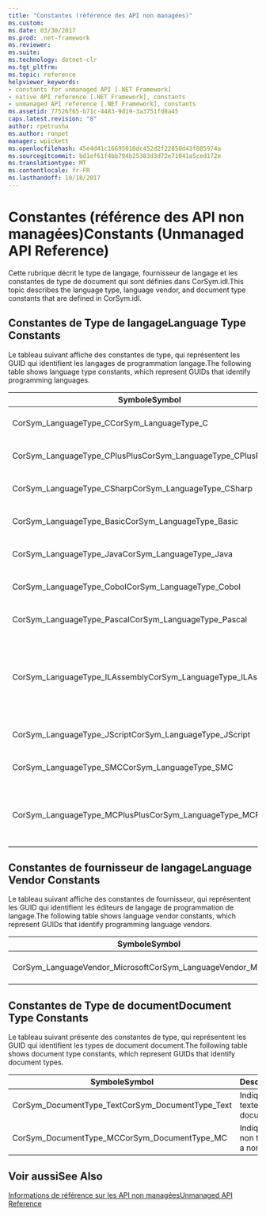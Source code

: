 ```yaml
---
title: "Constantes (référence des API non managées)"
ms.custom: 
ms.date: 03/30/2017
ms.prod: .net-framework
ms.reviewer: 
ms.suite: 
ms.technology: dotnet-clr
ms.tgt_pltfrm: 
ms.topic: reference
helpviewer_keywords:
- constants for unmanaged API [.NET Framework]
- native API reference [.NET Framework], constants
- unmanaged API reference [.NET Framework], constants
ms.assetid: 77526f65-b71c-4483-9d19-3a3751fd8a45
caps.latest.revision: "8"
author: rpetrusha
ms.author: ronpet
manager: wpickett
ms.openlocfilehash: 45e4d41c16695010dc452d2f22850d43f885974a
ms.sourcegitcommit: bd1ef61f4bb794b25383d3d72e71041a5ced172e
ms.translationtype: MT
ms.contentlocale: fr-FR
ms.lasthandoff: 10/18/2017
---
```

# <a name="constants-unmanaged-api-reference"></a><span data-ttu-id="73487-102">Constantes (référence des API non managées)</span><span class="sxs-lookup"><span data-stu-id="73487-102">Constants (Unmanaged API Reference)</span></span>
<span data-ttu-id="73487-103">Cette rubrique décrit le type de langage, fournisseur de langage et les constantes de type de document qui sont définies dans CorSym.idl.</span><span class="sxs-lookup"><span data-stu-id="73487-103">This topic describes the language type, language vendor, and document type constants that are defined in CorSym.idl.</span></span>  
  
## <a name="language-type-constants"></a><span data-ttu-id="73487-104">Constantes de Type de langage</span><span class="sxs-lookup"><span data-stu-id="73487-104">Language Type Constants</span></span>  
 <span data-ttu-id="73487-105">Le tableau suivant affiche des constantes de type, qui représentent les GUID qui identifient les langages de programmation langage.</span><span class="sxs-lookup"><span data-stu-id="73487-105">The following table shows language type constants, which represent GUIDs that identify programming languages.</span></span>  
  
|<span data-ttu-id="73487-106">Symbole</span><span class="sxs-lookup"><span data-stu-id="73487-106">Symbol</span></span>|<span data-ttu-id="73487-107">Description</span><span class="sxs-lookup"><span data-stu-id="73487-107">Description</span></span>|  
|------------|-----------------|  
|<span data-ttu-id="73487-108">CorSym_LanguageType_C</span><span class="sxs-lookup"><span data-stu-id="73487-108">CorSym_LanguageType_C</span></span>|<span data-ttu-id="73487-109">Indique le langage C.</span><span class="sxs-lookup"><span data-stu-id="73487-109">Indicates the C language.</span></span>|  
|<span data-ttu-id="73487-110">CorSym_LanguageType_CPlusPlus</span><span class="sxs-lookup"><span data-stu-id="73487-110">CorSym_LanguageType_CPlusPlus</span></span>|<span data-ttu-id="73487-111">Indique le langage C++.</span><span class="sxs-lookup"><span data-stu-id="73487-111">Indicates the C++ language.</span></span>|  
|<span data-ttu-id="73487-112">CorSym_LanguageType_CSharp</span><span class="sxs-lookup"><span data-stu-id="73487-112">CorSym_LanguageType_CSharp</span></span>|<span data-ttu-id="73487-113">Indique le langage c#.</span><span class="sxs-lookup"><span data-stu-id="73487-113">Indicates the C# language.</span></span>|  
|<span data-ttu-id="73487-114">CorSym_LanguageType_Basic</span><span class="sxs-lookup"><span data-stu-id="73487-114">CorSym_LanguageType_Basic</span></span>|<span data-ttu-id="73487-115">Indique la langue de base.</span><span class="sxs-lookup"><span data-stu-id="73487-115">Indicates the Basic language.</span></span>|  
|<span data-ttu-id="73487-116">CorSym_LanguageType_Java</span><span class="sxs-lookup"><span data-stu-id="73487-116">CorSym_LanguageType_Java</span></span>|<span data-ttu-id="73487-117">Indique le langage Java.</span><span class="sxs-lookup"><span data-stu-id="73487-117">Indicates the Java language.</span></span>|  
|<span data-ttu-id="73487-118">CorSym_LanguageType_Cobol</span><span class="sxs-lookup"><span data-stu-id="73487-118">CorSym_LanguageType_Cobol</span></span>|<span data-ttu-id="73487-119">Indique la langue COBOL.</span><span class="sxs-lookup"><span data-stu-id="73487-119">Indicates the COBOL language.</span></span>|  
|<span data-ttu-id="73487-120">CorSym_LanguageType_Pascal</span><span class="sxs-lookup"><span data-stu-id="73487-120">CorSym_LanguageType_Pascal</span></span>|<span data-ttu-id="73487-121">Indique la langue de la casse Pascal.</span><span class="sxs-lookup"><span data-stu-id="73487-121">Indicates the Pascal language.</span></span>|  
|<span data-ttu-id="73487-122">CorSym_LanguageType_ILAssembly</span><span class="sxs-lookup"><span data-stu-id="73487-122">CorSym_LanguageType_ILAssembly</span></span>|<span data-ttu-id="73487-123">Indique le code d’assembly de Microsoft intermediate language (MSIL).</span><span class="sxs-lookup"><span data-stu-id="73487-123">Indicates the Microsoft intermediate language (MSIL) assembly code.</span></span>|  
|<span data-ttu-id="73487-124">CorSym_LanguageType_JScript</span><span class="sxs-lookup"><span data-stu-id="73487-124">CorSym_LanguageType_JScript</span></span>|<span data-ttu-id="73487-125">Indique le langage JScript.</span><span class="sxs-lookup"><span data-stu-id="73487-125">Indicates the JScript language.</span></span>|  
|<span data-ttu-id="73487-126">CorSym_LanguageType_SMC</span><span class="sxs-lookup"><span data-stu-id="73487-126">CorSym_LanguageType_SMC</span></span>|<span data-ttu-id="73487-127">Indique la langue SMC.</span><span class="sxs-lookup"><span data-stu-id="73487-127">Indicates the SMC language.</span></span>|  
|<span data-ttu-id="73487-128">CorSym_LanguageType_MCPlusPlus</span><span class="sxs-lookup"><span data-stu-id="73487-128">CorSym_LanguageType_MCPlusPlus</span></span>|<span data-ttu-id="73487-129">Indique le langage C++ activé pour le .NET Framework.</span><span class="sxs-lookup"><span data-stu-id="73487-129">Indicates the C++ language enabled for the .NET Framework.</span></span>|  
  
## <a name="language-vendor-constants"></a><span data-ttu-id="73487-130">Constantes de fournisseur de langage</span><span class="sxs-lookup"><span data-stu-id="73487-130">Language Vendor Constants</span></span>  
 <span data-ttu-id="73487-131">Le tableau suivant affiche des constantes de fournisseur, qui représentent les GUID qui identifient les éditeurs de langage de programmation de langage.</span><span class="sxs-lookup"><span data-stu-id="73487-131">The following table shows language vendor constants, which represent GUIDs that identify programming language vendors.</span></span>  
  
|<span data-ttu-id="73487-132">Symbole</span><span class="sxs-lookup"><span data-stu-id="73487-132">Symbol</span></span>|<span data-ttu-id="73487-133">Description</span><span class="sxs-lookup"><span data-stu-id="73487-133">Description</span></span>|  
|------------|-----------------|  
|<span data-ttu-id="73487-134">CorSym_LanguageVendor_Microsoft</span><span class="sxs-lookup"><span data-stu-id="73487-134">CorSym_LanguageVendor_Microsoft</span></span>|<span data-ttu-id="73487-135">Indique à Microsoft.</span><span class="sxs-lookup"><span data-stu-id="73487-135">Indicates Microsoft.</span></span>|  
  
## <a name="document-type-constants"></a><span data-ttu-id="73487-136">Constantes de Type de document</span><span class="sxs-lookup"><span data-stu-id="73487-136">Document Type Constants</span></span>  
 <span data-ttu-id="73487-137">Le tableau suivant présente des constantes de type, qui représentent les GUID qui identifient les types de document document.</span><span class="sxs-lookup"><span data-stu-id="73487-137">The following table shows document type constants, which represent GUIDs that identify document types.</span></span>  
  
|<span data-ttu-id="73487-138">Symbole</span><span class="sxs-lookup"><span data-stu-id="73487-138">Symbol</span></span>|<span data-ttu-id="73487-139">Description</span><span class="sxs-lookup"><span data-stu-id="73487-139">Description</span></span>|  
|------------|-----------------|  
|<span data-ttu-id="73487-140">CorSym_DocumentType_Text</span><span class="sxs-lookup"><span data-stu-id="73487-140">CorSym_DocumentType_Text</span></span>|<span data-ttu-id="73487-141">Indique un document texte.</span><span class="sxs-lookup"><span data-stu-id="73487-141">Indicates a text document.</span></span>|  
|<span data-ttu-id="73487-142">CorSym_DocumentType_MC</span><span class="sxs-lookup"><span data-stu-id="73487-142">CorSym_DocumentType_MC</span></span>|<span data-ttu-id="73487-143">Indique un document non textuelles.</span><span class="sxs-lookup"><span data-stu-id="73487-143">Indicates a non-text document.</span></span>|  
  
## <a name="see-also"></a><span data-ttu-id="73487-144">Voir aussi</span><span class="sxs-lookup"><span data-stu-id="73487-144">See Also</span></span>  
 [<span data-ttu-id="73487-145">Informations de référence sur les API non managées</span><span class="sxs-lookup"><span data-stu-id="73487-145">Unmanaged API Reference</span></span>](../../../docs/framework/unmanaged-api/index.md)
